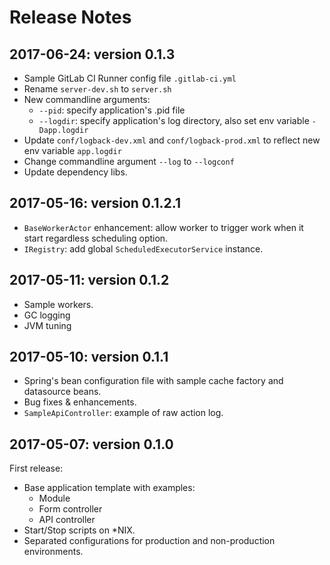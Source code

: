 # Release Notes

## 2017-06-24: version 0.1.3

- Sample GitLab CI Runner config file `.gitlab-ci.yml`
- Rename `server-dev.sh` to `server.sh`
- New commandline arguments:
  - `--pid`: specify application's .pid file
  - `--logdir`: specify application's log directory, also set env variable `-Dapp.logdir`
- Update `conf/logback-dev.xml` and `conf/logback-prod.xml` to reflect new env variable `app.logdir`
- Change commandline argument `--log` to `--logconf`
- Update dependency libs.


## 2017-05-16: version 0.1.2.1

- `BaseWorkerActor` enhancement: allow worker to trigger work when it start regardless scheduling option.
- `IRegistry`: add global `ScheduledExecutorService` instance.


## 2017-05-11: version 0.1.2

- Sample workers.
- GC logging
- JVM tuning


## 2017-05-10: version 0.1.1

- Spring's bean configuration file with sample cache factory and datasource beans.
- Bug fixes & enhancements.
- `SampleApiController`: example of raw action log.


## 2017-05-07: version 0.1.0

First release:
 
- Base application template with examples:
  - Module
  - Form controller
  - API controller
- Start/Stop scripts on *NIX.
- Separated configurations for production and non-production environments.
